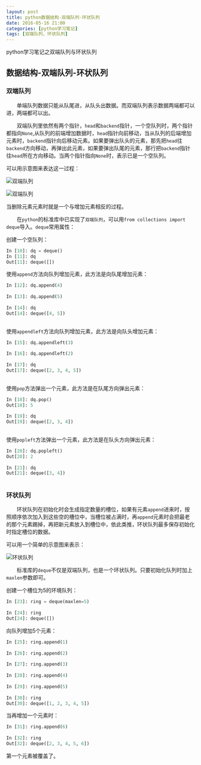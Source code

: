 ```yaml
---
layout: post
title: python数据结构-双端队列-环状队列
date: 2016-05-16 21:00
categories: [python学习笔记]
tags: [双端队列，环状队列]
---
```

 
python学习笔记之双端队列与环状队列
<!--more-->
 
## 数据结构-双端队列-环状队列
 
### 双端队列
 
　　单端队列数据只能从队尾进，从队头出数据。而双端队列表示数据两端都可以进，两端都可以出。
 
　　双端队列里依然有两个指针，`head`和`backend`指针，一个空队列时，两个指针都指向`None`,从队列的前端增加数据时，`head`指针向前移动，当从队列的后端增加元素时，`backend`指针向后移动元素。如果要弹出队头的元素，那先把`head`往`backend`方向移动，再弹出此元素，如果要弹出队尾的元素，那行把`backend`指针往`head`所在方向移动。当两个指针指向`None`时，表示已是一个空队列。
 
可以用示意图来表达这一过程：
 
![双端队列](/images/2016-05-16-05.jpg)
 
![双端队列](/images/2016-05-16-06.jpg)
 
当删除元素元素时就是一个与增加元素相反的过程。
 
　　在`python`的标准库中已实现了`双端队列`，可以用`from collections import deque`导入。`deque`常用属性：
 
创建一个空队列：
 
```py
In [10]: dq = deque()
In [11]: dq
Out[11]: deque([])
```
 
使用`append`方法向队列增加元素，此方法是向队尾增加元素：
 
```py
In [12]: dq.append(4)
 
In [13]: dq.append(5)
 
In [14]: dq
Out[14]: deque([4, 5])
 
```
 
使用`appendleft`方法向队列增加元素，此方法是向队头增加元素：
 
```py
In [15]: dq.appendleft(3)
 
In [16]: dq.appendleft(2)
 
In [17]: dq
Out[17]: deque([2, 3, 4, 5])
 
```
 
使用`pop`方法弹出一个元素，此方法是在队尾方向弹出元素：
 
```py
In [18]: dq.pop()
Out[18]: 5
 
In [19]: dq
Out[19]: deque([2, 3, 4])
 
```
使用`popleft`方法弹出一个元素，此方法是在队头方向弹出元素：
 
```py
In [20]: dq.popleft()
Out[20]: 2
 
In [21]: dq
Out[21]: deque([3, 4])
 
```
 
 
### 环状队列
 
　　环状队列在初始化时会生成指定数量的槽位，如果有元素`append`进来时，按照顺序依次加入到这些空的槽位中，当槽位被占满时，再`append`元素时会把最老的那个元素踢掉，再把新元素放入到槽位中，依此类推，环状队列最多保存初始化时指定槽位的数据。
 
可以用一个简单的示意图来表示：
 
![环状队列](/images/2016-05-16-07.jpg)
 
 
　　标准库的`deque`不仅是双端队列，也是一个环状队列。只要初始化队列时加上`maxlen`参数即可。
 
创建一个槽位为5的环境队列：
 
```py
In [23]: ring = deque(maxlen=5)
 
In [24]: ring
Out[24]: deque([])
```
 
向队列增加5个元素：
 
```py
In [25]: ring.append(1)
 
In [26]: ring.append(2)
 
In [27]: ring.append(3)
 
In [28]: ring.append(4)
 
In [29]: ring.append(5)
 
In [30]: ring
Out[30]: deque([1, 2, 3, 4, 5])
```
 
当再增加一个元素时：
 
```py
In [31]: ring.append(6)
 
In [32]: ring
Out[32]: deque([2, 3, 4, 5, 6])
```
 
第一个元素被覆盖了。
